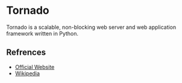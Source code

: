 # Tornado
Tornado is a scalable, non-blocking web server and web application framework written in Python.

## Refrences

- [Official Website](https://www.tornadoweb.org/en/stable/)
- [Wikipedia](https://en.wikipedia.org/wiki/Tornado_(web_server))

